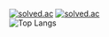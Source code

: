 [![solved.ac](http://mazassumnida.wtf/api/v2/generate_badge?boj=meos)](https://solved.ac/meos)
[![solved.ac](http://mazandi.herokuapp.com/api?handle=meos)](https://solved.ac/meos)  
![Top Langs](https://github-readme-stats.vercel.app/api/top-langs/?username=meo-s&layout=compact)
